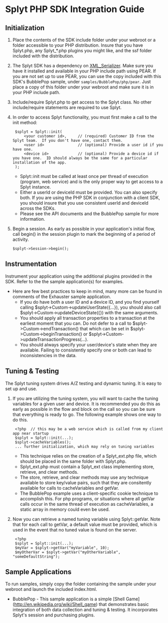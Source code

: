 # Splyt PHP SDK Integration Guide

<h2>Initialization</h2>

1. Place the contents of the SDK include folder under your webroot or a folder accessible to your PHP distribution.  Insure that you have Splyt.php, any Splyt_*.php plugins you might like, and the ssf folder included with the distribution.
2. The Splyt SDK has a dependency on <a href="http://pear.php.net/package/XML_Serializer">XML_Serializer</a>.  Make sure you have it installed and available in your PHP include path using PEAR.
   If you are not set up to use PEAR, you can use the copy included with this SDK's BubblePop sample, under <code>samples/BubblePop/php/pear</code>.  Just place a copy of this folder
    under your webroot and make sure it is in your PHP include path.
3. Include/require Splyt.php to get access to the Splyt class.  No other include/require statements are required to use Splyt.
4. In order to access Splyt functionality, you must first make a call to the init method:

        $splyt = Splyt::init(
            <your customer id>,     // (required) Customer ID from the Splyt team.  If you don't have one, contact them.
            <user id>               // (optional) Provide a user id if you have one.
            <device id>             // (optional) Provide a device id if you have one.  ID should always be the same for a particular installation of the app.
        );
    - Splyt::init must be called at least once per thread of execution (program, web service) and is the only proper way to get access to a Splyt instance.
    - Either a userId or deviceId must be provided.  You can also specify both.  If you are using the PHP SDK in conjunction with a client SDK, you should insure that you use consistent userId and deviceId across the SDKs.
    - Please see the API documents and the BubblePop sample for more information.
5.  Begin a session.  As early as possible in your application's initial flow, call begin() in the session plugin to mark the beginning of a period of activity.

        $splyt->Session->begin();

<h2>Instrumentation</h2>
Instrument your application using the additional plugins provided in the SDK.  Refer to the the sample application(s) for examples.

- Here are few best practices to keep in mind, many more can be found in comments of the Exhauster sample application.
    - If you do have both a user ID and a device ID, and you find yourself calling $splyt->Custom->updateUserState({...}), you should also call $splyt->Custom->updateDeviceState({}) with the same arguments.
    - You should apply all transaction properties to a transaction at the earliest moment that you can.  Do not defer to a call to $splyt->Custom->endTransaction() that which can be set in $splyt->Custom->beginTransaction() or $splyt->Custom->updateTransactionProgress(...).
    - You should always specify your user/device's state when they are available.  Failing to consistently specify one or both can lead to inconsistencies in the data.

<h2>Tuning & Testing</h2>
The Splyt tuning system drives A/Z testing and dynamic tuning.  It is easy to set up and use.

1. If you are utilizing the tuning system, you will want to cache the tuning variables for a given user and device.  It is recommended you do this as early as possible in the flow and block on the call so you can be sure that everything is ready to go. The following example shows one way to do this.

        <?php  // this may be a web service which is called from my client app near startup
        $splyt = Splyt::init(...);
        $splyt->cacheVariables();
        ... further initialization, which may rely on tuning variables
    - This technique relies on the creation of a Splyt_ext.php file, which should be placed in the same folder with Splyt.php.
    - Splyt_ext.php must contain a Splyt_ext class implementing store, retrieve, and clear methods.
    - The store, retrieve, and clear methods may use any technique available to store key/value pairs, such that they are consitently available for calls to cacheVariables and getVar.
    - The BubblePop example uses a client-specific cookie technique to accomplish this.  For php programs, or situations where all getVar calls occur in the same thread of execution as cacheVariables, a static array in memory could even be used.
2. Now you can retrieve a named tuning variable using Splyt::getVar.  Note that for each call to getVar, a default value must be provided, which is used in the event that no tuned value is found on the server.

        <?php
        $splyt = Splyt::init(...);
        $myVar = $splyt->getVar("myVariable", 10);
        $myOtherVar = $splyt->getVar("myOtherVariable", "someDefaultString");

<h2>Sample Applications</h2>

To run samples, simply copy the folder containing the sample under your webroot and launch the included index.html.

- BubblePop - This sample application is a simple [Shell Game] (http://en.wikipedia.org/wiki/Shell_game) that demonstrates basic integration of both data collection and tuning & testing.  It incorporates Splyt's session and purchasing plugins.

<!-- dirty trick to get doxygen to auto-copy this file for us -->
<div style="display: none;">
\image html SplytSDKLogoFooter.png
</div>